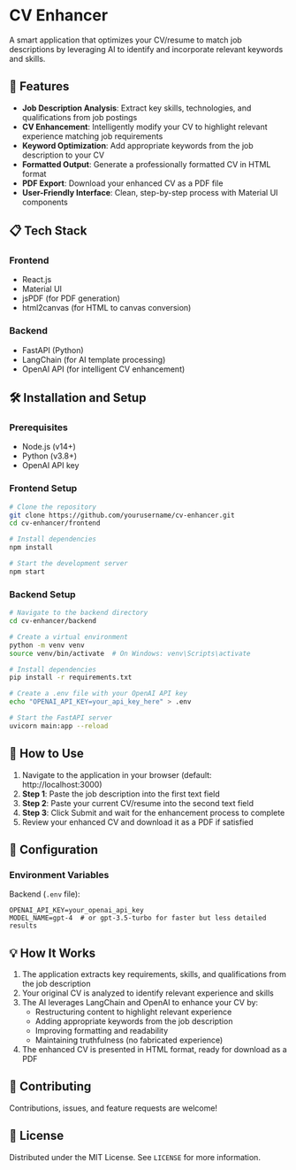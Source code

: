 # CV Enhancer

A smart application that optimizes your CV/resume to match job descriptions by leveraging AI to identify and incorporate relevant keywords and skills.

## 🚀 Features

- **Job Description Analysis**: Extract key skills, technologies, and qualifications from job postings
- **CV Enhancement**: Intelligently modify your CV to highlight relevant experience matching job requirements
- **Keyword Optimization**: Add appropriate keywords from the job description to your CV
- **Formatted Output**: Generate a professionally formatted CV in HTML format
- **PDF Export**: Download your enhanced CV as a PDF file
- **User-Friendly Interface**: Clean, step-by-step process with Material UI components

## 📋 Tech Stack

### Frontend
- React.js
- Material UI
- jsPDF (for PDF generation)
- html2canvas (for HTML to canvas conversion)

### Backend
- FastAPI (Python)
- LangChain (for AI template processing)
- OpenAI API (for intelligent CV enhancement)

## 🛠️ Installation and Setup

### Prerequisites
- Node.js (v14+)
- Python (v3.8+)
- OpenAI API key

### Frontend Setup

```bash
# Clone the repository
git clone https://github.com/yourusername/cv-enhancer.git
cd cv-enhancer/frontend

# Install dependencies
npm install

# Start the development server
npm start
```

### Backend Setup

```bash
# Navigate to the backend directory
cd cv-enhancer/backend

# Create a virtual environment
python -m venv venv
source venv/bin/activate  # On Windows: venv\Scripts\activate

# Install dependencies
pip install -r requirements.txt

# Create a .env file with your OpenAI API key
echo "OPENAI_API_KEY=your_api_key_here" > .env

# Start the FastAPI server
uvicorn main:app --reload
```

## 📝 How to Use

1. Navigate to the application in your browser (default: http://localhost:3000)
2. **Step 1**: Paste the job description into the first text field
3. **Step 2**: Paste your current CV/resume into the second text field
4. **Step 3**: Click Submit and wait for the enhancement process to complete
5. Review your enhanced CV and download it as a PDF if satisfied

## 🔧 Configuration

### Environment Variables

Backend (`.env` file):
```
OPENAI_API_KEY=your_openai_api_key
MODEL_NAME=gpt-4  # or gpt-3.5-turbo for faster but less detailed results
```

## 💡 How It Works

1. The application extracts key requirements, skills, and qualifications from the job description
2. Your original CV is analyzed to identify relevant experience and skills
3. The AI leverages LangChain and OpenAI to enhance your CV by:
   - Restructuring content to highlight relevant experience
   - Adding appropriate keywords from the job description
   - Improving formatting and readability
   - Maintaining truthfulness (no fabricated experience)
4. The enhanced CV is presented in HTML format, ready for download as a PDF

## 🤝 Contributing

Contributions, issues, and feature requests are welcome!

## 📜 License

Distributed under the MIT License. See `LICENSE` for more information.

